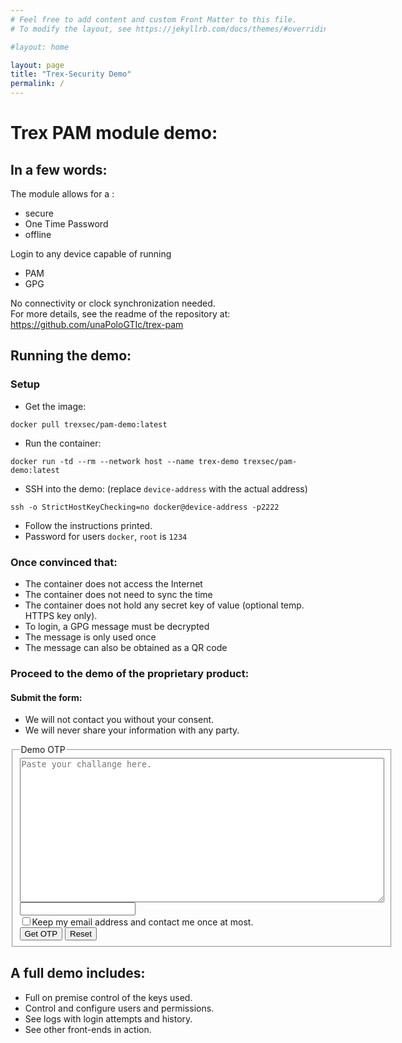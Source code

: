 ```yaml
---
# Feel free to add content and custom Front Matter to this file.
# To modify the layout, see https://jekyllrb.com/docs/themes/#overriding-theme-defaults

#layout: home

layout: page
title: "Trex-Security Demo"
permalink: /
---
```


# Trex PAM module demo:

## In a few words:
The module allows for a :
* secure
* One Time Password
* offline

Login to any device capable of running
* PAM
* GPG

No connectivity or clock synchronization needed.  
For more details, see the readme of the repository at:  
<https://github.com/unaPoloGTIc/trex-pam>

## Running the demo:

### Setup
* Get the image:
 ```
 docker pull trexsec/pam-demo:latest
 ```
* Run the container:
 ```
 docker run -td --rm --network host --name trex-demo trexsec/pam-demo:latest
```

* SSH into the demo: (replace `device-address` with the actual address)
```
ssh -o StrictHostKeyChecking=no docker@device-address -p2222
```
* Follow the instructions printed.
* Password for users `docker`, `root` is `1234`

### Once convinced that:
* The container does not access the Internet
* The container does not need to sync the time
* The container does not hold any secret key of value (optional temp. HTTPS key only).
* To login, a GPG message must be decrypted
* The message is only used once
* The message can also be obtained as a QR code

### Proceed to the demo of the proprietary product:

#### Submit the form:
* We will not contact you without your consent.
* We will never share your information with any party.

<form>
<fieldset>
<legend>Demo OTP</legend>
<textarea rows="15" cols="70" maxlength="2000" name="challange" placeholder="Paste your challange here." required>
</textarea><br>  
<input type="email" name="email"><br>  
<input type="checkbox" name="retain">Keep my email address and contact me once at most.<br>
<input type="submit"  value="Get OTP">
<input type="reset">
</fieldset>
</form>

## A full demo includes:
* Full on premise control of the keys used.
* Control and configure users and permissions.
* See logs with login attempts and history.
* See other front-ends in action.

